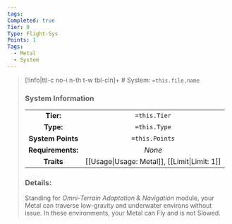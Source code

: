 ```yaml
---
tags: 
Completed: true
Tier: 0
Type: Flight-Sys
Points: 1
Tags:
  - Metal
  - System
---
```

> [!info|ttl-c no-i n-th t-w tbl-cln]+ # System: `=this.file.name`
> ### System Information
>|||
> |:---:|:---:|
> |**Tier:** | `=this.Tier`  |
> | **Type:** | `=this.Type`  |
> |**System Points**|`=this.Points`|
> | **Requirements:** | *None* |
> |**Traits**| [[Usage\|Usage: Metal]], [[Limit\|Limit: 1]] |
> ### Details:
> Standing for *Omni-Terrain Adaptation & Navigation* module, your Metal can traverse low-gravity and underwater environs without issue. In these environments, your Metal can Fly and is not Slowed.